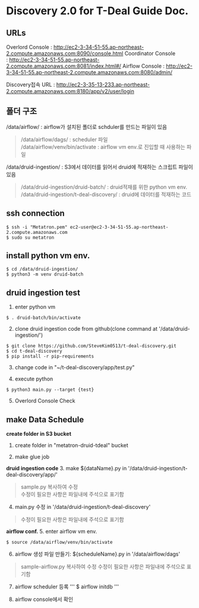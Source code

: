 # Discovery 2.0 for T-Deal Guide Doc.
## URLs
Overlord Console : http://ec2-3-34-51-55.ap-northeast-2.compute.amazonaws.com:8090/console.html
Coordinator Console : http://ec2-3-34-51-55.ap-northeast-2.compute.amazonaws.com:8081/index.html#/
Airflow Console : http://ec2-3-34-51-55.ap-northeast-2.compute.amazonaws.com:8080/admin/

Discovery접속 URL : http://ec2-3-35-13-233.ap-northeast-2.compute.amazonaws.com:8180/app/v2/user/login


## 폴더 구조
/data/airflow/ : airflow가 설치된 폴더로 schduler를 만드는 파일이 있음
> /data/airflow/dags/ : scheduler 파일  
> /data/airflow/venv/bin/activate : airflow vm env.로 진입할 때 사용하는 파일

/data/druid-ingestion/ : S3에서 데이터를 읽어서 druid에 적재하는 스크립트 파일이 있음  
> /data/druid-ingestion/druid-batch/ : druid적재를 위한 python vm env.  
> /data/druid-ingestion/t-deal-discovery/ : druid에 데이터를 적재하는 코드


## ssh connection
```
$ ssh -i "Metatron.pem" ec2-user@ec2-3-34-51-55.ap-northeast-2.compute.amazonaws.com
$ sudo su metatron
```

## install python vm env.
```
$ cd /data/druid-ingestion/
$ python3 -m venv druid-batch
```


## druid ingestion test
1. enter python vm
```
$ . druid-batch/bin/activate
```

2. clone druid ingestion code from github(clone command at '/data/druid-ingestion/')
```
$ git clone https://github.com/SteveKim0513/t-deal-discovery.git
$ cd t-deal-discovery
$ pip install -r pip-requirements
```

3. change code in "~/t-deal-discovery/app/test.py"

4. execute python
```
$ python3 main.py --target {test}
```

5. Overlord Console Check


## make Data Schedule
**create folder in S3 bucket**
1. create folder in "metatron-druid-tdeal" bucket

2. make glue job

**druid ingestion code**
3. make ${dataName}.py in '/data/druid-ingestion/t-deal-discovery/app/'
> sample.py 복사하여 수정  
> 수정이 필요한 사항은 파일내에 주석으로 표기함

4. main.py 수정 in '/data/druid-ingestion/t-deal-discovery'
> 수정이 필요한 사항은 파일내에 주석으로 표기함

**airflow conf.**
5. enter airflow vm env.
```
$ source /data/airflow/venv/bin/activate
```

6. airflow 생성 파일 만들기: ${scheduleName}.py in '/data/airflow/dags'
> sample-airflow.py 복사하여 수정
> 수정이 필요한 사항은 파일내에 주석으로 표기함

7. airflow scheduler 등록
'''
$ airflow initdb
'''

8. airflow console에서 확인